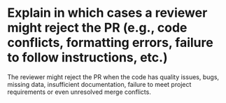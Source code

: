 # Explain in which cases a reviewer might reject the PR (e.g., code conflicts, formatting errors, failure to follow instructions, etc.)

The reviewer might reject the PR when the code has quality issues, bugs, missing data, insufficient documentation, failure to meet project requirements or even unresolved merge conflicts.
